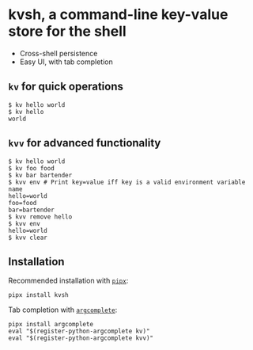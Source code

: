 # kvsh, a command-line key-value store for the shell
- Cross-shell persistence
- Easy UI, with tab completion
## `kv` for quick operations
```shell
$ kv hello world
$ kv hello
world
```
## `kvv` for advanced functionality
```shell
$ kv hello world
$ kv foo food
$ kv bar bartender
$ kvv env # Print key=value iff key is a valid environment variable name
hello=world
foo=food
bar=bartender
$ kvv remove hello
$ kvv env
hello=world
$ kvv clear
```
## Installation
Recommended installation with [`pipx`](https://github.com/pypa/pipx):
```shell
pipx install kvsh
```
Tab completion with [`argcomplete`](https://github.com/kislyuk/argcomplete):
```shell
pipx install argcomplete
eval "$(register-python-argcomplete kv)"
eval "$(register-python-argcomplete kvv)"
```